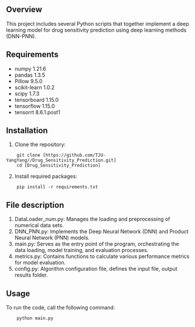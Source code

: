 ## Overview
This project includes several Python scripts that together implement a deep learning model for drug sensitivity prediction using deep learning methods (DNN-PNN). 

## Requirements
- numpy                    1.21.6
- pandas                   1.3.5
- Pillow                   9.5.0
- scikit-learn             1.0.2
- scipy                    1.7.3
- tensorboard              1.15.0
- tensorflow               1.15.0
- tensorrt                 8.6.1.post1

## Installation
1. Clone the repository:
```
    git clone [https://github.com/TJU-YangYang//Drug_Sensitivity_Prediction.git]
    cd [Drug_Sensitivity_Prediction]
```

2. Install required packages:
```
    pip install -r requirements.txt
```

## File description
1. DataLoader_num.py: Manages the loading and preprocessing of numerical data sets.
2. DNN_PNN.py: Implements the Deep Neural Network (DNN) and Product Neural Network (PNN) models.
3. main.py: Serves as the entry point of the program, orchestrating the data loading, model training, and evaluation processes. 
4. metrics.py: Contains functions to calculate various performance metrics for model evaluation. 
5. config.py: Algorithm configuration file, defines the input file, output results folder.


## Usage
To run the code, call the following command:
```
    python main.py
```
